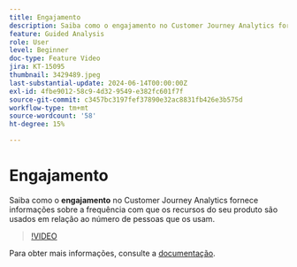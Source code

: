 ```yaml
---
title: Engajamento
description: Saiba como o engajamento no Customer Journey Analytics fornece insights sobre a frequência com que os recursos do seu produto são usados em relação ao número de pessoas que os usam.
feature: Guided Analysis
role: User
level: Beginner
doc-type: Feature Video
jira: KT-15095
thumbnail: 3429489.jpeg
last-substantial-update: 2024-06-14T00:00:00Z
exl-id: 4fbe9012-58c9-4d32-9549-e382fc601f7f
source-git-commit: c3457bc3197fef37890e32ac8831fb426e3b575d
workflow-type: tm+mt
source-wordcount: '58'
ht-degree: 15%

---
```


# Engajamento

Saiba como o **engajamento** no Customer Journey Analytics fornece informações sobre a frequência com que os recursos do seu produto são usados em relação ao número de pessoas que os usam.

>[!VIDEO](https://video.tv.adobe.com/v/3447472?captions=por_br)

Para obter mais informações, consulte a [documentação](https://experienceleague.adobe.com/pt-br/docs/analytics-platform/using/guided-analysis/feature-matrix/engagement).
